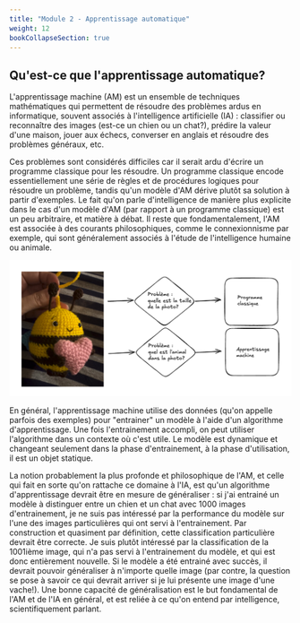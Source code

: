 ```yaml
---
title: "Module 2 - Apprentissage automatique"
weight: 12
bookCollapseSection: true
---
```


##  Qu'est-ce que l'apprentissage automatique?

L'apprentissage machine (AM) est un ensemble de techniques
mathématiques qui permettent de résoudre des problèmes ardus en
informatique, souvent associés à l'intelligence artificielle (IA) :
classifier ou reconnaître des images (est-ce un chien ou un chat?),
prédire la valeur d'une maison, jouer aux échecs, converser en anglais
et résoudre des problèmes généraux, etc.

Ces problèmes sont considérés difficiles car il serait ardu d'écrire
un programme classique pour les résoudre. Un programme classique
encode essentiellement une série de règles et de procédures logiques
pour résoudre un problème, tandis qu'un modèle d'AM dérive plutôt sa
solution à partir d'exemples. Le fait qu'on parle d'intelligence de
manière plus explicite dans le cas d'un modèle d'AM (par rapport à un
programme classique) est un peu arbitraire, et matière à débat. Il
reste que fondamentalement, l'AM est associée à des courants
philosophiques, comme le connexionnisme par exemple, qui sont
généralement associés à l'étude de l'intelligence humaine ou animale.

![](/images/module2/abeille.png)

En général, l'apprentissage machine utilise des données (qu'on appelle
parfois des exemples) pour "entrainer" un modèle à l'aide d'un
algorithme d'apprentissage. Une fois l'entrainement accompli, on peut
utiliser l'algorithme dans un contexte où c'est utile. Le modèle est
dynamique et changeant seulement dans la phase d'entrainement, à la
phase d'utilisation, il est un objet statique.

La notion probablement la plus profonde et philosophique de l'AM, et
celle qui fait en sorte qu'on rattache ce domaine à l'IA, est qu'un
algorithme d'apprentissage devrait être en mesure de généraliser : si
j'ai entrainé un modèle à distinguer entre un chien et un chat avec
1000 images d'entrainement, je ne suis pas intéressé par la
performance du modèle sur l'une des images particulières qui ont servi
à l'entrainement. Par construction et quasiment par définition, cette
classification particulière devrait être correcte. Je suis plutôt
intéressé par la classification de la 1001ième image, qui n'a pas
servi à l'entrainement du modèle, et qui est donc entièrement
nouvelle. Si le modèle a été entrainé avec succès, il devrait pouvoir
généraliser à n'importe quelle image (par contre, la question se pose
à savoir ce qui devrait arriver si je lui présente une image d'une
vache!). Une bonne capacité de généralisation est le but fondamental
de l'AM et de l'IA en général, et est reliée à ce qu'on entend par
intelligence, scientifiquement parlant.
